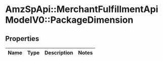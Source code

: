 # AmzSpApi::MerchantFulfillmentApiModelV0::PackageDimension

## Properties
Name | Type | Description | Notes
------------ | ------------- | ------------- | -------------

